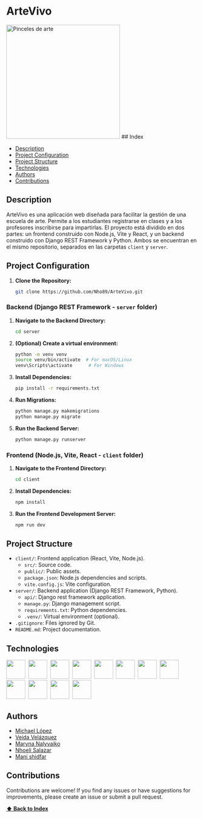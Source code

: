 # ArteVivo
<img src="assets/pinceles-manchados-dentro-latas-metal_23-2148002514.jpg" width="300" alt="Pinceles de arte" />
## Index

+ [Description](#description)
+ [Project Configuration](#project-configuration)
+ [Project Structure](#project-structure)
+ [Technologies](#technologies)
+ [Authors](#authors)
+ [Contributions](#contributions)

## Description

<p>ArteVivo es una aplicación web diseñada para facilitar la gestión de una escuela de arte. Permite a los estudiantes registrarse en clases y a los profesores inscribirse para impartirlas. El proyecto está dividido en dos partes: un frontend construido con Node.js, Vite y React, y un backend construido con Django REST Framework y Python. Ambos se encuentran en el mismo repositorio, separados en las carpetas <code>client</code> y <code>server</code>.</p>

## Project Configuration

1.  **Clone the Repository:**

    ```bash
    git clone https://github.com/Nho89/ArteVivo.git
    
    ```

### Backend (Django REST Framework - `server` folder)

1.  **Navigate to the Backend Directory:**

    ```bash
    cd server
    ```

2.  **(Optional) Create a virtual environment:**

    ```bash
    python -m venv venv
    source venv/bin/activate  # For macOS/Linux
    venv\Scripts\activate      # For Windows
    ```

3.  **Install Dependencies:**

    ```bash
    pip install -r requirements.txt
    ```

4.  **Run Migrations:**

    ```bash
    python manage.py makemigrations
    python manage.py migrate
    ```

5.  **Run the Backend Server:**

    ```bash
    python manage.py runserver
    ```

### Frontend (Node.js, Vite, React - `client` folder)

1.  **Navigate to the Frontend Directory:**

    ```bash
    cd client
    ```

2.  **Install Dependencies:**

    ```bash
    npm install
    ```

3.  **Run the Frontend Development Server:**

    ```bash
    npm run dev
    ```

## Project Structure

* `client/`: Frontend application (React, Vite, Node.js).
    * `src/`: Source code.
    * `public/`: Public assets.
    * `package.json`: Node.js dependencies and scripts.
    * `vite.config.js`: Vite configuration.
* `server/`: Backend application (Django REST Framework, Python).
    * `api/`: Django rest framework application.
    * `manage.py`: Django management script.
    * `requirements.txt`: Python dependencies.
    * `.venv/`: Virtual environment (optional).
* `.gitignore`: Files ignored by Git.
* `README.md`: Project documentation.

## Technologies

<img width="50" src="https://raw.githubusercontent.com/marwin1991/profile-technology-icons/refs/heads/main/icons/visual_studio_code.png" >&nbsp;
<img width="50" src="https://raw.githubusercontent.com/marwin1991/profile-technology-icons/refs/heads/main/icons/python.png" >&nbsp;
<img width="50" src="https://raw.githubusercontent.com/marwin1991/profile-technology-icons/refs/heads/main/icons/django.png" >&nbsp;
<img width="50" src="https://raw.githubusercontent.com/marwin1991/profile-technology-icons/refs/heads/main/icons/react.png" >&nbsp;
<img width="50" src="https://raw.githubusercontent.com/marwin1991/profile-technology-icons/refs/heads/main/icons/node_js.png" >&nbsp;
<img width="50" src="https://vitejs.dev/logo.svg" >&nbsp;
<img width="50" src="https://upload.wikimedia.org/wikipedia/commons/9/91/Octicons-mark-github.svg">&nbsp;
<img width="50" src="https://raw.githubusercontent.com/marwin1991/profile-technology-icons/refs/heads/main/icons/mysql.png" >&nbsp;
<img width="50" src="https://raw.githubusercontent.com/marwin1991/profile-technology-icons/refs/heads/main/icons/javascript.png" >&nbsp;
<img width="50" src="https://raw.githubusercontent.com/marwin1991/profile-technology-icons/refs/heads/main/icons/figma.png" >&nbsp;
<img width="50" src="https://raw.githubusercontent.com/marwin1991/profile-technology-icons/refs/heads/main/icons/html.png" >&nbsp;
<img width="50" src="https://raw.githubusercontent.com/marwin1991/profile-technology-icons/refs/heads/main/icons/css.png" >&nbsp;

## Authors

* [Michael López](https://github.com/mikewig)
* [Veida Velázquez](https://github.com/DarthVada36)
* [Maryna Nalyvaiko](https://github.com/MarynaDRST)
* [Nhoeli Salazar](https://github.com/Nho89)
* [Mani shidfar](https://github.com/Mani8217)

## Contributions

Contributions are welcome! If you find any issues or have suggestions for improvements, please create an issue or submit a pull request.

**[⬆️ Back to Index](#index)**
